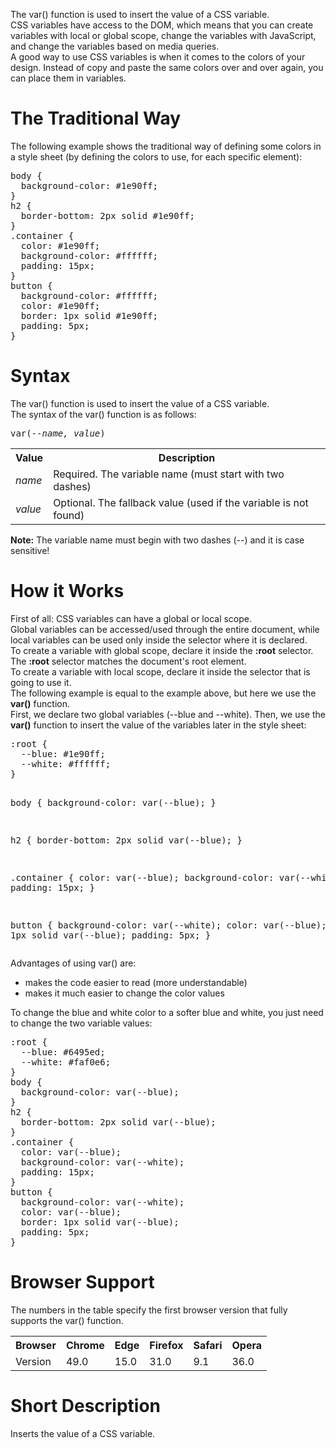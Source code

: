 The var() function is used to insert the value of a CSS variable.
<br>
CSS variables have access to the DOM, which means that you can create variables with local or global scope, change the variables with JavaScript, and change the variables based on media queries.
<br>
A good way to use CSS variables is when it comes to the colors of your design. Instead of copy and paste the same colors over and over again, you can place them in variables.
<h1>The Traditional Way</h1>
The following example shows the traditional way of defining some colors in a style sheet (by defining the colors to use, for each specific element):
<pre>
body {
  background-color: #1e90ff;
}
h2 {
  border-bottom: 2px solid #1e90ff;
}
.container {
  color: #1e90ff;
  background-color: #ffffff;
  padding: 15px;
}
button {
  background-color: #ffffff;
  color: #1e90ff;
  border: 1px solid #1e90ff;
  padding: 5px;
}
</pre>
<h1>Syntax</h1>
The var() function is used to insert the value of a CSS variable.
<br>
The syntax of the var() function is as follows:
<pre>var(<i>--name, value</i>)</pre>
<table class="ws-table-all notranslate">
  <tr>
    <th>Value</th>
    <th>Description</th>
  </tr>  
  <tr>
    <td><i>name</i></td>
    <td>Required. The variable name (must start with two 
    dashes)</td>
  </tr>
  <tr>
    <td><i>value</i></td>
    <td>Optional. The fallback value (used if the variable is not found)</td>
  </tr>
</table>
<b>Note:</b> The variable name must begin with two dashes (--) and it is case sensitive!
<h1>How it Works</h1>
First of all: CSS variables can have a global or local scope.
<br>
Global variables can be accessed/used through the entire document, while local variables can be used only inside the selector where it is declared.
<br>
To create a variable with global scope, declare it inside the <b>:root</b> selector. The <b>:root</b> selector matches the document's root element.
<br>
To create a variable with local scope, declare it inside the selector that is going to use it.
<br>
The following example is equal to the example above, but here we use the <b>var()</b> function.
<br>
First, we declare two global variables (--blue and --white). Then, we use the <b>var()</b> function to insert the value of the variables later in the style sheet:
<pre>
:root {
  --blue: #1e90ff;
  --white: #ffffff;
}

body { background-color: var(--blue); }

h2 { border-bottom: 2px solid var(--blue); }

.container {
  color: var(--blue);
  background-color: var(--white);
  padding: 15px;
}

button {
  background-color: var(--white);
  color: var(--blue);
  border: 1px solid var(--blue);
  padding: 5px;
}
</pre>
Advantages of using var() are:
<ul>
  <li>makes the code easier to read (more understandable)</li>
  <li>makes it much easier to change the color values</li>
</ul>
To change the blue and white color to a softer blue and white, you just need to change the two variable values:
<pre>
:root {
  --blue: #6495ed;
  --white: #faf0e6;
}
body {
  background-color: var(--blue);
}
h2 {
  border-bottom: 2px solid var(--blue);
}
.container {
  color: var(--blue);
  background-color: var(--white);
  padding: 15px;
}
button {
  background-color: var(--white);
  color: var(--blue);
  border: 1px solid var(--blue);
  padding: 5px;
}
</pre>
<h1>Browser Support</h1>
The numbers in the table specify the first browser version that fully supports the var() function.
<table class="ws-table-all notranslate">
  <tr>
    <th>Browser</th>
    <th>Chrome</th>
    <th>Edge</th>
    <th>Firefox</th>
    <th>Safari</th>
    <th>Opera</th>
  </tr>
  <tr>
    <td>Version</td>
    <td>49.0</td>
    <td>15.0</td>
    <td>31.0</td>
    <td>9.1</td>
    <td>36.0</td>
  </tr>
</table>
<h1>Short Description</h1>
Inserts the value of a CSS variable.
